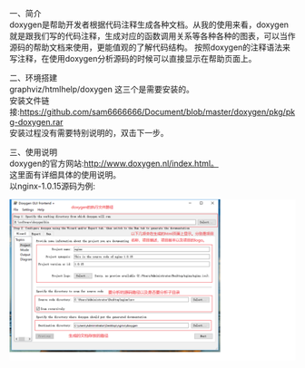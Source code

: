 一、简介  
  doxygen是帮助开发者根据代码注释生成各种文档。从我的使用来看，doxygen就是跟我们写的代码注释，生成对应的函数调用关系等各种各种的图表，可以当作源码的帮助文档来使用，更能值观的了解代码结构。
  按照doxygen的注释语法来写注释，在使用doxygen分析源码的时候可以直接显示在帮助页面上。  

二、环境搭建  
  graphviz/htmlhelp/doxygen 这三个是需要安装的。  
  安装文件链接:https://github.com/sam6666666/Document/blob/master/doxygen/pkg/pkg-doxygen.rar  
  安装过程没有需要特别说明的，双击下一步。  

三、使用说明  
  doxygen的官方网站:http://www.doxygen.nl/index.html。    
  这里面有详细具体的使用说明。  
  以nginx-1.0.15源码为例:    
  

  ![首先打开doxygen界面](https://github.com/sam6666666/Document/blob/master/doxygen/image/setting.png)  
